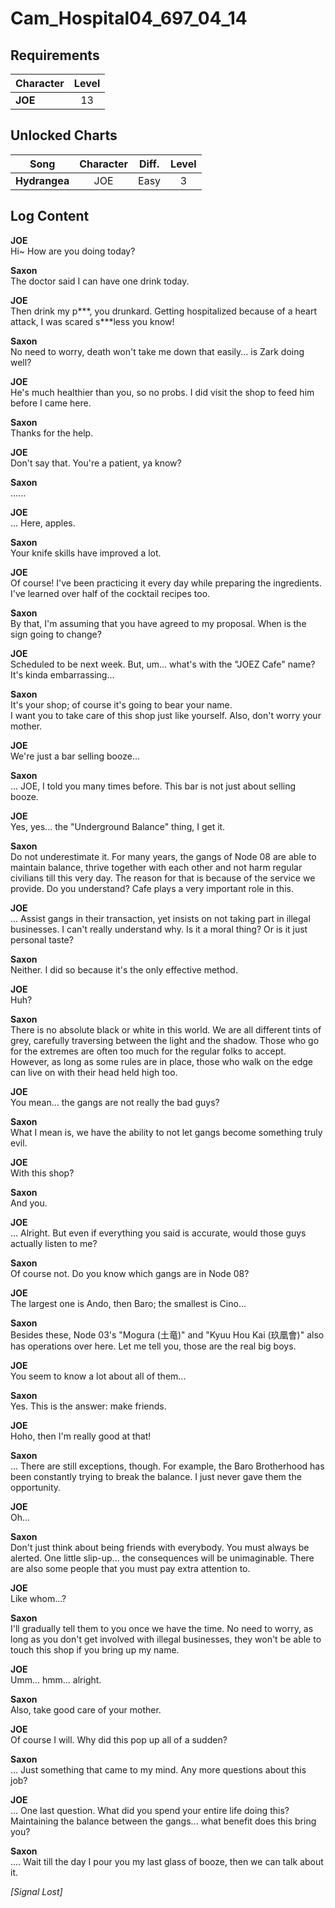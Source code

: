# Cam_Hospital04_697_04_14
## Requirements
|Character|Level|
|---------|:---:|
|**JOE**  | 13  |

## Unlocked Charts
|    Song     |Character|Diff.|Level|
|-------------|:-------:|:---:|:---:|
|**Hydrangea**|   JOE   |Easy |  3  |

## Log Content
**JOE**<br>
Hi\~ How are you doing today?

**Saxon**<br>
The doctor said I can have one drink today.

**JOE**<br>
Then drink my p\*\*\*, you drunkard. Getting hospitalized because of a heart attack, I was scared s\*\*\*less you know!

**Saxon**<br>
No need to worry, death won't take me down that easily... is Zark doing well?

**JOE**<br>
He's much healthier than you, so no probs. I did visit the shop to feed him before I came here.

**Saxon**<br>
Thanks for the help.

**JOE**<br>
Don't say that. You're a patient, ya know?

**Saxon**<br>
......

**JOE**<br>
... Here, apples.

**Saxon**<br>
Your knife skills have improved a lot.

**JOE**<br>
Of course! I've been practicing it every day while preparing the ingredients. I've learned over half of the cocktail recipes too.

**Saxon**<br>
By that, I'm assuming that you have agreed to my proposal. When is the sign going to change?

**JOE**<br>
Scheduled to be next week. But, um... what's with the "JOEZ Cafe" name? It's kinda embarrassing...

**Saxon**<br>
It's your shop; of course it's going to bear your name.<br>
I want you to take care of this shop just like yourself. Also, don't worry your mother.

**JOE**<br>
We're just a bar selling booze...

**Saxon**<br>
... JOE, I told you many times before. This bar is not just about selling booze.

**JOE**<br>
Yes, yes... the "Underground Balance" thing, I get it.

**Saxon**<br>
Do not underestimate it. For many years, the gangs of Node 08 are able to maintain balance, thrive together with each other and not harm regular civilians till this very day. The reason for that is because of the service we provide. Do you understand? Cafe plays a very important role in this.

**JOE**<br>
... Assist gangs in their transaction, yet insists on not taking part in illegal businesses. I can't really understand why. Is it a moral thing? Or is it just personal taste?

**Saxon**<br>
Neither. I did so because it's the only effective method.

**JOE**<br>
Huh?

**Saxon**<br>
There is no absolute black or white in this world. We are all different tints of grey, carefully traversing between the light and the shadow. Those who go for the extremes are often too much for the regular folks to accept. However, as long as some rules are in place, those who walk on the edge can live on with their head held high too.

**JOE**<br>
You mean... the gangs are not really the bad guys?

**Saxon**<br>
What I mean is, we have the ability to not let gangs become something truly evil.

**JOE**<br>
With this shop?

**Saxon**<br>
And you.

**JOE**<br>
... Alright. But even if everything you said is accurate, would those guys actually listen to me?

**Saxon**<br>
Of course not. Do you know which gangs are in Node 08?

**JOE**<br>
The largest one is Ando, then Baro; the smallest is Cino...

**Saxon**<br>
Besides these, Node 03's "Mogura (土竜)" and "Kyuu Hou Kai (玖凰會)" also has operations over here. Let me tell you, those are the real big boys.

**JOE**<br>
You seem to know a lot about all of them...

**Saxon**<br>
Yes. This is the answer: make friends.

**JOE**<br>
Hoho, then I'm really good at that!

**Saxon**<br>
... There are still exceptions, though. For example, the Baro Brotherhood has been constantly trying to break the balance. I just never gave them the opportunity.

**JOE**<br>
Oh...

**Saxon**<br>
Don't just think about being friends with everybody. You must always be alerted. One little slip\-up... the consequences will be unimaginable. There are also some people that you must pay extra attention to.

**JOE**<br>
Like whom...?

**Saxon**<br>
I'll gradually tell them to you once we have the time. No need to worry, as long as you don't get involved with illegal businesses, they won't be able to touch this shop if you bring up my name.

**JOE**<br>
Umm... hmm... alright.

**Saxon**<br>
Also, take good care of your mother.

**JOE**<br>
Of course I will. Why did this pop up all of a sudden?

**Saxon**<br>
... Just something that came to my mind. Any more questions about this job?

**JOE**<br>
... One last question. What did you spend your entire life doing this? Maintaining the balance between the gangs... what benefit does this bring you?

**Saxon**<br>
.... Wait till the day I pour you my last glass of booze, then we can talk about it.

*[Signal Lost]*
